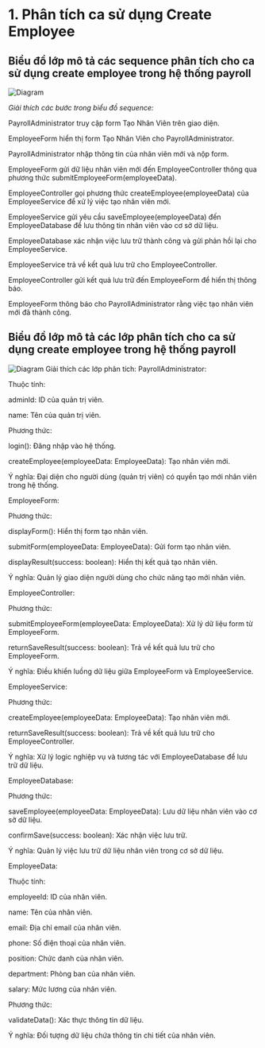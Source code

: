 # 1. Phân tích ca sử dụng Create Employee

## Biểu đồ lớp mô tả các sequence phân tích cho ca sử dụng create employee  trong hệ thống payroll

![Diagram](https://www.planttext.com/api/plantuml/png/TD8nJiCm50RWtQTuwbG6Bf01DKfICLKHYTXTroMMOZkoNo9bPkG8BC28nCRK30mvIKx05N3IDWIKhlQdty-_tdVpjR983POo9vIXDX3JskWyztTIA67HK7T8IE6COAAW2c4nHnP0BSJ-NnZ98jSrvsjjv02YzJm8jC8-aXzpec2U9TnKWl6ZIUPDI95kgJsXa93OX-iRzx87gIbhODtXeu2zcmZIxl2gOPErRmhkHVkkIBJkRUnxS2kwvb41PbtpT4d_9c-o8HMpzbCz00e5Qd1Lxq1spRCuPKU11xRSIe7JSfPyClqLYOA19XummodoC_tFae65Bf5M5r4uPccr5qOcpYvjoHYtTinmKncEfL7zxHstPOuJ4vp_kHEso6azYyRgqcCBszRLXKDfqp9SHoyg0zORik9grw_U3m000F__0m00)

*Giải thích các bước trong biểu đồ sequence:*

PayrollAdministrator truy cập form Tạo Nhân Viên trên giao diện.

EmployeeForm hiển thị form Tạo Nhân Viên cho PayrollAdministrator.

PayrollAdministrator nhập thông tin của nhân viên mới và nộp form.

EmployeeForm gửi dữ liệu nhân viên mới đến EmployeeController thông qua phương thức submitEmployeeForm(employeeData).

EmployeeController gọi phương thức createEmployee(employeeData) của EmployeeService để xử lý việc tạo nhân viên mới.

EmployeeService gửi yêu cầu saveEmployee(employeeData) đến EmployeeDatabase để lưu thông tin nhân viên vào cơ sở dữ liệu.

EmployeeDatabase xác nhận việc lưu trữ thành công và gửi phản hồi lại cho EmployeeService.

EmployeeService trả về kết quả lưu trữ cho EmployeeController.

EmployeeController gửi kết quả lưu trữ đến EmployeeForm để hiển thị thông báo.

EmployeeForm thông báo cho PayrollAdministrator rằng việc tạo nhân viên mới đã thành công.

## Biểu đồ lớp mô tả các lớp phân tích cho ca sử dụng create employee  trong hệ thống payroll

![Diagram](https://www.planttext.com/api/plantuml/png/f9J1JiCm38RlVOeSos4lq0CQWY5nGziJU8qt8YLn5RkLAiIJSU2HU0MQaMvTsBHDzDJ-TktFoPzyVtxDMI18wsnHMs1Mhz07ilP1E-CDIm2XeDuBDJmp1L5zqPKoNfBamM6bLXACt-uafInjZI_lAjMHqKch0uBWmZMMUiGIqyiJ25HgCVaQV_ie4j0OVARW4eXIsd1ZeOzQreZRjJEo2rnkSbHiYTnQARcjQsIkr9h88lYpG8_a9IuLXZtMR_CfyTKG0QKDVWKTtignmj2P6lSGDo_rVm5YhJNmWO278jVrJwL7Sl8R4rnakAtxtg1ZimiUZObWRAOrR-Jpl8ROY26VoHgRuTGuz98562o4lb8RIo1fh0wiqSEMHD9oClGmoidJDflT7xc-E3e2q-Z1WiK9LqupaqcAt3JJd74VYpyRcsUT9zf5v-Xrl55-0000__y30000)
Giải thích các lớp phân tích:
PayrollAdministrator:

Thuộc tính:

adminId: ID của quản trị viên.

name: Tên của quản trị viên.

Phương thức:

login(): Đăng nhập vào hệ thống.

createEmployee(employeeData: EmployeeData): Tạo nhân viên mới.

Ý nghĩa: Đại diện cho người dùng (quản trị viên) có quyền tạo mới nhân viên trong hệ thống.

EmployeeForm:

Phương thức:

displayForm(): Hiển thị form tạo nhân viên.

submitForm(employeeData: EmployeeData): Gửi form tạo nhân viên.

displayResult(success: boolean): Hiển thị kết quả tạo nhân viên.

Ý nghĩa: Quản lý giao diện người dùng cho chức năng tạo mới nhân viên.

EmployeeController:

Phương thức:

submitEmployeeForm(employeeData: EmployeeData): Xử lý dữ liệu form từ EmployeeForm.

returnSaveResult(success: boolean): Trả về kết quả lưu trữ cho EmployeeForm.

Ý nghĩa: Điều khiển luồng dữ liệu giữa EmployeeForm và EmployeeService.

EmployeeService:

Phương thức:

createEmployee(employeeData: EmployeeData): Tạo nhân viên mới.

returnSaveResult(success: boolean): Trả về kết quả lưu trữ cho EmployeeController.

Ý nghĩa: Xử lý logic nghiệp vụ và tương tác với EmployeeDatabase để lưu trữ dữ liệu.

EmployeeDatabase:

Phương thức:

saveEmployee(employeeData: EmployeeData): Lưu dữ liệu nhân viên vào cơ sở dữ liệu.

confirmSave(success: boolean): Xác nhận việc lưu trữ.

Ý nghĩa: Quản lý việc lưu trữ dữ liệu nhân viên trong cơ sở dữ liệu.

EmployeeData:

Thuộc tính:

employeeId: ID của nhân viên.

name: Tên của nhân viên.

email: Địa chỉ email của nhân viên.

phone: Số điện thoại của nhân viên.

position: Chức danh của nhân viên.

department: Phòng ban của nhân viên.

salary: Mức lương của nhân viên.

Phương thức:

validateData(): Xác thực thông tin dữ liệu.

Ý nghĩa: Đối tượng dữ liệu chứa thông tin chi tiết của nhân viên.
